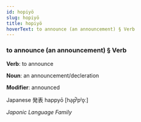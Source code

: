```yaml
---
id: hopiyö
slug: hopiyö
title: hopiyö
hoverText: to announce (an announcement) § Verb
---
```


### to announce (an announcement) § Verb

**Verb**: to announce

**Noun**: an announcement/decleration

**Modifier**: announced

Japanese 発表 happyō [ha̠p̚ʲpʲo̞ː]

*Japonic Language Family*